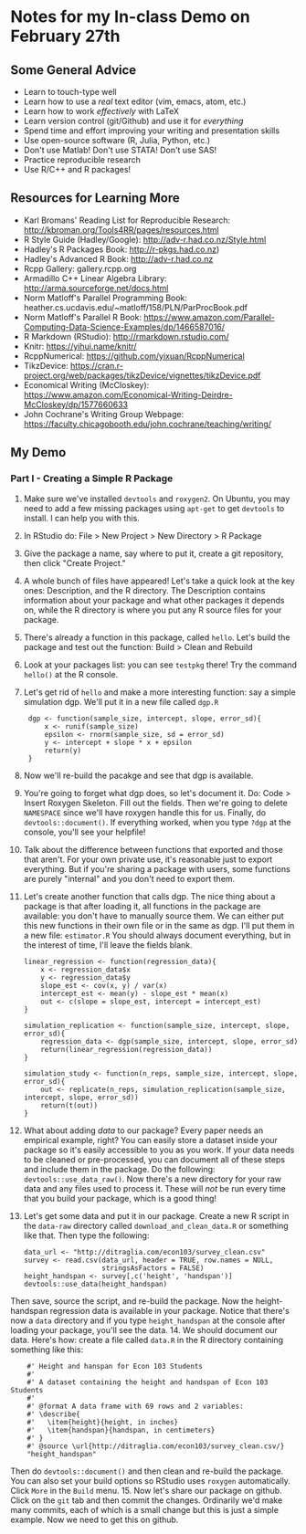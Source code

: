 # Notes for my In-class Demo on February 27th

## Some General Advice 
- Learn to touch-type well
- Learn how to use a *real* text editor (vim, emacs, atom, etc.)
- Learn how to work *effectively* with LaTeX
- Learn version control (git/Github) and use it for *everything*
- Spend time and effort improving your writing and presentation skills
- Use open-source software (R, Julia, Python, etc.)
- Don't use Matlab! Don't use STATA! Don't use SAS!
- Practice reproducible research
- Use R/C++ and R packages!

## Resources for Learning More
- Karl Bromans' Reading List for Reproducible Research: http://kbroman.org/Tools4RR/pages/resources.html 
- R Style Guide (Hadley/Google): http://adv-r.had.co.nz/Style.html
- Hadley's R Packages Book: http://r-pkgs.had.co.nz)
- Hadley's Advanced R Book: http://adv-r.had.co.nz
- Rcpp Gallery: gallery.rcpp.org
- Armadillo C++ Linear Algebra Library: http://arma.sourceforge.net/docs.html
- Norm Matloff's Parallel Programming Book: heather.cs.ucdavis.edu/~matloff/158/PLN/ParProcBook.pdf  
- Norm Matloff's Parallel R Book: https://www.amazon.com/Parallel-Computing-Data-Science-Examples/dp/1466587016/
- R Markdown (RStudio): http://rmarkdown.rstudio.com/
- Knitr: https://yihui.name/knitr/
- RcppNumerical: https://github.com/yixuan/RcppNumerical
- TikzDevice: https://cran.r-project.org/web/packages/tikzDevice/vignettes/tikzDevice.pdf
- Economical Writing (McCloskey): https://www.amazon.com/Economical-Writing-Deirdre-McCloskey/dp/1577660633
- John Cochrane's Writing Group Webpage: https://faculty.chicagobooth.edu/john.cochrane/teaching/writing/

## My Demo

### Part I - Creating a Simple R Package
1. Make sure we've installed `devtools` and `roxygen2`. On Ubuntu, you may need to add a few missing packages using `apt-get` to get `devtools` to install. I can help you with this.
2. In RStudio do: File > New Project > New Directory > R Package 
3. Give the package a name, say where to put it, create a git repository, then click "Create Project."
4. A whole bunch of files have appeared! Let's take a quick look at the key ones: Description, and the R directory. The Description contains information about your package and what other packages it depends on, while the R directory is where you put any R source files for your package.
5. There's already a function in this package, called `hello`. Let's build the package and test out the function: Build > Clean and Rebuild
6. Look at your packages list: you can see `testpkg` there! Try the command `hello()` at the R console.
7. Let's get rid of `hello` and make a more interesting function: say a simple simulation dgp. We'll put it in a new file called `dgp.R`

        dgp <- function(sample_size, intercept, slope, error_sd){
            x <- runif(sample_size)
            epsilon <- rnorm(sample_size, sd = error_sd)
            y <- intercept + slope * x + epsilon
            return(y)
        }

8. Now we'll re-build the pacakge and see that dgp is available.
9. You're going to forget what dgp does, so let's document it.  Do: Code > Insert Roxygen Skeleton. Fill out the fields. Then we're going to delete `NAMESPACE` since we'll have roxygen handle this for us. Finally, do `devtools::document()`. If everything worked, when you type `?dgp` at the console, you'll see your helpfile!
10. Talk about the difference between functions that exported and those that aren't. For your own private use, it's reasonable just to export everything. But if you're sharing a package with users, some functions are purely "internal" and you don't need to export them.
11. Let's create another function that calls dgp. The nice thing about a package is that after loading it, all functions in the package are available: you don't have to manually source them. We can either put this new functions in their own file or in the same as dgp. I'll put them in a new file: `estimator.R` You should always document everything, but in the interest of time, I'll leave the fields blank.

        linear_regression <- function(regression_data){
            x <- regression_data$x
            y <- regression_data$y
            slope_est <- cov(x, y) / var(x)
            intercept_est <- mean(y) - slope_est * mean(x)
            out <- c(slope = slope_est, intercept = intercept_est)
        }

        simulation_replication <- function(sample_size, intercept, slope, error_sd){
            regression_data <- dgp(sample_size, intercept, slope, error_sd)
            return(linear_regression(regression_data))
        }
      
        simulation_study <- function(n_reps, sample_size, intercept, slope, error_sd){
            out <- replicate(n_reps, simulation_replication(sample_size, intercept, slope, error_sd))
            return(t(out))
        }

12. What about adding *data* to our package? Every paper needs an empirical example, right? You can easily store a dataset inside your package so it's easily accessible to you as you work. If your data needs to be cleaned or pre-processed, you can document all of these steps and include them in the package. Do the following: `devtools::use_data_raw()`. Now there's a new directory for your raw data and any files used to process it. These will *not* be run every time that you build your package, which is a good thing!
13. Let's get some data and put it in our package. Create a new R script in the `data-raw` directory called `download_and_clean_data.R` or something like that. Then type the following:

        data_url <- "http://ditraglia.com/econ103/survey_clean.csv"
        survey <- read.csv(data_url, header = TRUE, row.names = NULL,
                           stringsAsFactors = FALSE)
        height_handspan <- survey[,c('height', 'handspan')]
        devtools::use_data(height_handspan)
        
Then save, source the script, and re-build the package. Now the height-handspan regression data is available in your package. Notice that there's now a `data` directory and if you type `height_handspan` at the console after loading your package, you'll see the data. 
14. We should document our data. Here's how: create a file called `data.R` in the R directory containing something like this:

        #' Height and hanspan for Econ 103 Students
        #'
        #' A dataset containing the height and handspan of Econ 103 Students
        #'
        #' @format A data frame with 69 rows and 2 variables:
        #' \describe{
        #'   \item{height}{height, in inches}
        #'   \item{handspan}{handspan, in centimeters}
        #' }
        #' @source \url{http://ditraglia.com/econ103/survey_clean.csv/}
        "height_handspan"

Then do `devtools::document()` and then clean and re-build the package. You can also set your build options so RStudio uses `roxygen` automatically. Click `More` in the `Build` menu.
15. Now let's share our package on github. Click on the `git` tab and then commit the changes. Ordinarily we'd make many commits, each of which is a small change but this is just a simple example. Now we need to get this on github. 
